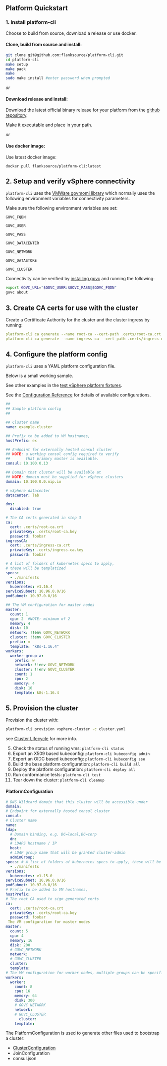 ## Platform Quickstart

### 1. Install platform-cli

Choose to build from source, download a release or use docker.

#### Clone, build from source and install:

```bash
git clone git@github.com:flanksource/platform-cli.git
cd platform-cli
make setup
make pack
make
sudo make install #enter password when prompted
```

_or_

#### Download release and install:

Download the latest official binary release for your platform from the [github repository](https://github.com/flanksource/platform-cli/releases/latest).

Make it executable and place in your path.

_or_

#### Use docker image:

Use latest docker image:

```
docker pull flanksource/platform-cli:latest
```

## 2. Setup and verify vSphere connectivity

`platform-cli` uses the [VMWare govmomi library](https://github.com/vmware/govmomi) 
which normally uses the following environment variables for connectivity parameters.

Make sure the following environment variables are set:

`GOVC_FQDN`

`GOVC_USER`

`GOVC_PASS`

`GOVC_DATACENTER`

`GOVC_NETWORK`

`GOVC_DATASTORE`

`GOVC_CLUSTER`

Connectivity can be verified by [installing govc](https://github.com/vmware/govmomi/tree/master/govc#installation) and running the following:

```bash
export GOVC_URL="$GOVC_USER:$GOVC_PASS@$GOVC_FQDN"
govc about
```

## 3. Create CA certs for use with the cluster

Create a Certificate Authority for the cluster and the cluster ingress by running:

```yaml
platform-cli ca generate --name root-ca --cert-path .certs/root-ca.crt --private-key-path .certs/root-ca.key --password foobar
platform-cli ca generate --name ingress-ca --cert-path .certs/ingress-ca.crt --private-key-path .certs/ingress-ca.key --password foobar
```

## 4. Configure the platform config

`platform-cli` uses a YAML platform configuration file.

Below is a small working sample.

See other examples in the [test vSphere platform fixtures](https://github.com/flanksource/platform-cli/tree/master/test/vsphere).

See the
[Configuration Reference](./reference/config.md) for details of available configurations.

```yaml
##
## Sample platform config
##

## Cluster name
name: example-cluster

## Prefix to be added to VM hostnames,
hostPrefix: ex

## Endpoint for externally hosted consul cluster
## NOTE: a working consol config required to verify
##       that primary master is available.
consul: 10.100.0.13

## Domain that cluster will be available at
## NOTE: domain must be supplied for vSphere clusters
domain: 10.100.0.0.nip.io

# vSphere datacenter
datacenter: lab

dns:
  disabled: true

# The CA certs generated in step 3
ca:
  cert: .certs/root-ca.crt
  privateKey: .certs/root-ca.key
  password: foobar
ingressCA:
  cert: .certs/ingress-ca.crt
  privateKey: .certs/ingress-ca.key
  password: foobar

# A list of folders of kubernetes specs to apply, 
# these will be templatized
specs: 
  - ./manifests
versions:
  kubernetes: v1.16.4
serviceSubnet: 10.96.0.0/16
podSubnet: 10.97.0.0/16

## The VM configuration for master nodes
master:
  count: 1
  cpu: 2  #NOTE: minimum of 2
  memory: 4
  disk: 10
  network: !!env GOVC_NETWORK
  cluster: !!env GOVC_CLUSTER
  prefix: m
  template: "k8s-1.16.4"
workers:
  worker-group-a:
    prefix: w
    network: !!env GOVC_NETWORK
    cluster: !!env GOVC_CLUSTER
    count: 1
    cpu: 2
    memory: 4
    disk: 10
    template: k8s-1.16.4
```

## 5. Provision the cluster

Provision the cluster with:

```bash
platform-cli provision vsphere-cluster -c cluster.yaml
```

see [Cluster Lifecycle](#cluster-lifecycle) for more info.

5. Check the status of running vms: `platform-cli status`
6. Export an X509 based kubeconfig: `platform-cli kubeconfig admin`
7. Export an OIDC based kubeconfig: `platform-cli kubeconfig sso`
8. Build the base platform configuration: `platform-cli build all`
9. Deploy the platform configuration: `platform-cli deploy all`
10. Run conformance tests: `platform-cli test`
11. Tear down the cluster: `platform-cli cleanup`

#### PlatformConfiguration

```yaml
# DNS Wildcard domain that this cluster will be accessible under
domain:
# Endpoint for externally hosted consul cluster
consul:
# Cluster name
name:
ldap:
  # Domain binding, e.g. DC=local,DC=corp
  dn:
  # LDAPS hostname / IP
  host:
  # LDAP group name that will be granted cluster-admin
  adminGroup:
specs: # A list of folders of kubernetes specs to apply, these will be templatized
  - ./manifests
versions:
  kubernetes: v1.15.0
serviceSubnet: 10.96.0.0/16
podSubnet: 10.97.0.0/16
# Prefix to be added to VM hostnames,
hostPrefix:
# The root CA used to sign generated certs
ca:
  cert: .certs/root-ca.crt
  privateKey: .certs/root-ca.key
  password: foobar
 The VM configuration for master nodes
master:
  count: 5
  cpu: 4
  memory: 16
  disk: 200
  # GOVC_NETWORK
  network:
  # GOVC_CLUSTER
  cluster:
  template:
# The VM configuration for worker nodes, multiple groups can be specified
workers:
  worker:
    count: 8
    cpu: 16
    memory: 64
    disk: 300
    # GOVC_NETWORK
    network:
    # GOVC_CLUSTER
 	  cluster:
    template:
```

The PlatformConfiguration is used to generate other files used to bootstrap a cluster:

* [ClusterConfiguration](https://godoc.org/k8s.io/kubernetes/cmd/kubeadm/app/apis/kubeadm/v1beta2#ClusterConfiguration)
* JoinConfiguration
* consul.json
